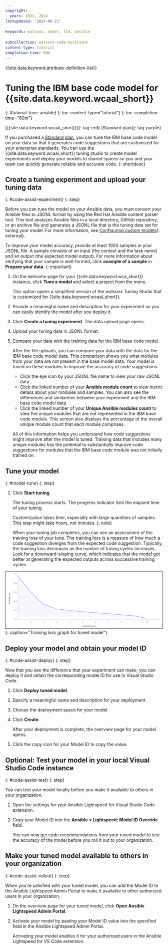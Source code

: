 ```yaml
---
copyright:
  years: 2023, 2024
lastupdated: "2024-06-21"

keywords: watsonx, model, llm, ansible

subcollection: watsonx-code-assistant
content-type: tutorial
completion-time: 60m
---
```


{{site.data.keyword.attribute-definition-list}}

# Tuning the IBM base code model for {{site.data.keyword.wcaal_short}}
{: #tutorial-tune-ansible}
{: toc-content-type="tutorial"}
{: toc-completion-time="60m"}

[{{site.data.keyword.wcaal_short}}]{: tag-red}
[Standard plan]{: tag-purple}

If you purchased a [Standard plan](/docs/watsonx-code-assistant?topic=watsonx-code-assistant-ansible-pricing#standard-plan), you can tune the IBM base code model on your data so that it generates code suggestions that are customized for your enterprise standards. You can use the {{site.data.keyword.wcaal_short}} tuning studio to create model experiments and deploy your models to shared spaces so you and your team can quickly generate reliable and accurate code.
{: shortdesc}

## Create a tuning experiment and upload your tuning data
{: #code-assist-experiment}
{: step}

Before you can tune the model on your Ansible data, you must convert your Ansible files to JSONL format by using the Red Hat Ansible content parser tool. This tool analyzes Ansible files in a local directory, GitHub repository, or an archive file and generates a JSONL file that is the tuning data set for tuning your model. For more information, see [Configuring custom models](https://docs.redhat.com/en/documentation/red_hat_ansible_lightspeed_with_ibm_watsonx_code_assistant/2.x_latest/html/red_hat_ansible_lightspeed_with_ibm_watsonx_code_assistant_user_guide/set-up-lightspeed_lightspeed-user-guide#configuring-custom-models_set-up-lightspeed){: external}.

To improve your model accuracy, provide at least 1000 samples in your JSONL file. A sample consists of an input (the context and the task name) and an output (the expected model output). For more information about verifying that your sample is well-formed, click **example of a sample** in **Prepare your data**.
{: important}

1. On the welcome page for your {{site.data.keyword.wca_short}} instance, click **Tune a model** and select a project from the menu.

   This option opens a simplified version of the watsonx Tuning Studio that is customized for {{site.data.keyword.wcaal_short}}.

1. Provide a meaningful name and description for your experiment so you can easily identify the model after you deploy it.

1. Click **Create a tuning experiment**. The data upload page opens.

1. Upload your tuning data in JSONL format.

1. Compare your data with the training data for the IBM base code model.

   After the file uploads, you can compare your data with the data for the IBM base code model data. This comparison shows you what modules from your data are not present in the base model data. Your model is tuned on these modules to improve the accuracy of code suggestions.

   - Click the eye icon by your JSONL file name to view your raw JSONL data.
   - Click the linked number of your **Ansible module count** to view metric details about your modules and samples. You can also see the differences and similarities between your experiment and the IBM base code model data.
   - Click the linked number of your **Unique Ansible modules count** to view the unique modules that are not represented in the IBM base code module. This screen also displays the percentage of the overall unique module count that each module comprises.

   All of this information helps you understand how code suggestions might improve after the model is tuned. Training data that includes many unique modules has the potential to substantially improve code suggestions for modules that the IBM base code module was not initially trained on.

## Tune your model
{: #model-tune}
{: step}

1. Click **Start tuning**.

   The tuning process starts. The progress indicator lists the elapsed time of your tuning.

   Customization takes time, especially with large quantities of samples. This step might take hours, not minutes.
   {: note}

   When your tuning job completes, you can see an assessment of the training loss of your tune. The training loss is a measure of how much a code suggestion diverges from the expected code suggestion. Typically, the training loss decreases as the number of tuning cycles increases. Look for a downward-sloping curve, which indicates that the model got better at generating the expected outputs across successive training cycles.

![Training loss graph for tuned model](./images/training-loss.png){: caption="Training loss graph for tuned model"}

## Deploy your model and obtain your model ID

{: #code-assist-deploy}
{: step}

Now that you see the difference that your experiment can make, you can deploy it and obtain the corresponding model ID for use in Visual Studio Code.

1. Click **Deploy tuned model**.

1. Specify a meaningful name and description for your deployment.

1. Choose the deployment space for your model.

1. Click **Create**.

   After your deployment is complete, the overview page for your model opens.

1. Click the copy icon for your Model ID to copy the value.

## Optional: Test your model in your local Visual Studio Code instance

{: #code-assist-test}
{: step}

You can test your model locally before you make it available to others in your organization.

1. Open the settings for your Ansible Lightspeed for Visual Studio Code extension.

1. Copy your Model ID into the **Ansible > Lightspeed: Model ID Override** field.

   You can now get code recommendations from your tuned model to test the accuracy of the model before you roll it out to your organization.

## Make your tuned model available to others in your organization

{: #code-assist-rollout}
{: step}

When you're satisfied with your tuned model, you can add the Model ID to the Ansible Lightspeed Admin Portal to make it available to other authorized users in your organization.

1. On the overview page for your tuned model, click **Open Ansible Lightspeed Admin Portal**.
1. Activate your model by pasting your Model ID value into the specified field in the Ansible Lightspeed Admin Portal.

   Activating your model enables it for your authorized users in the Ansible Lightspeed for VS Code extension.
